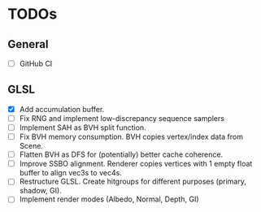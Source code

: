 # TODOs

## General
- [ ] GitHub CI

## GLSL
- [X] Add accumulation buffer.
- [ ] Fix RNG and implement low-discrepancy sequence samplers
- [ ] Implement SAH as BVH split function.
- [ ] Fix BVH memory consumption. BVH copies vertex/index data from Scene.
- [ ] Flatten BVH as DFS for (potentially) better cache coherence.
- [ ] Improve SSBO alignment. Renderer copies vertices with 1 empty float buffer to align vec3s to vec4s.
- [ ] Restructure GLSL. Create hitgroups for different purposes (primary, shadow, GI).
- [ ] Implement render modes (Albedo, Normal, Depth, GI)
